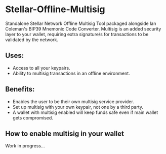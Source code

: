 # Stellar-Offline-Multisig
Standalone Stellar Network Offline Multisig Tool packaged alongside Ian Coleman's BIP39 Mnemonic Code Converter.
Multisig is an added security layer to your wallet, requiring extra signature/s for transactions to be validated by the network.

## Uses:

- Access to all your keypairs.
- Ability to multisig transactions in an offline environment.

## Benefits:

- Enables the user to be their own multisig service provider.
- Set up multisig with your own keypair, not one by a third party.
- A wallet with multisig enabled will keep funds safe even if main wallet gets compromised.

## How to enable multisig in your wallet

Work in progress...

